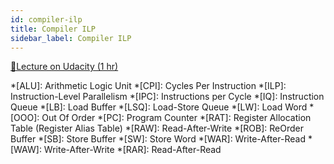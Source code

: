 ```yaml
---
id: compiler-ilp
title: Compiler ILP
sidebar_label: Compiler ILP
---
```


[🔗Lecture on Udacity (1 hr)](https://classroom.udacity.com/courses/ud007/lessons/972428795/concepts/last-viewed)





*[ALU]: Arithmetic Logic Unit
*[CPI]: Cycles Per Instruction
*[ILP]: Instruction-Level Parallelism
*[IPC]: Instructions per Cycle
*[IQ]: Instruction Queue
*[LB]: Load Buffer
*[LSQ]: Load-Store Queue
*[LW]: Load Word
*[OOO]: Out Of Order
*[PC]: Program Counter
*[RAT]: Register Allocation Table (Register Alias Table)
*[RAW]: Read-After-Write
*[ROB]: ReOrder Buffer
*[SB]: Store Buffer
*[SW]: Store Word
*[WAR]: Write-After-Read
*[WAW]: Write-After-Write
*[RAR]: Read-After-Read